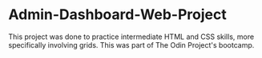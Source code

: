 # Admin-Dashboard-Web-Project
This project was done to practice intermediate HTML and CSS skills, more specifically involving grids. This was part of The Odin Project's bootcamp.
